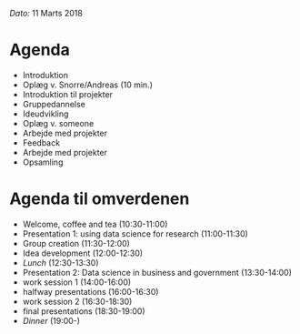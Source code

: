 _Dato:_ 11 Marts 2018

# Agenda
- Introduktion
- Oplæg v. Snorre/Andreas (10 min.)
- Introduktion til projekter
- Gruppedannelse
- Ideudvikling
- Oplæg v. someone
- Arbejde med projekter
- Feedback
- Arbejde med projekter
- Opsamling




# Agenda til omverdenen
 - Welcome, coffee and tea        (10:30-11:00)
 - Presentation 1: using data science for research        (11:00-11:30)
 - Group creation        (11:30-12:00)
 - Idea development        (12:00-12:30)
 - _Lunch_        (12:30-13:30)
 - Presentation 2: Data science in business and government         (13:30-14:00)
 - work session 1        (14:00-16:00)
 - halfway presentations        (16:00-16:30)
 - work session 2        (16:30-18:30)
 - final presentations        (18:30-19:00)
 - _Dinner_        (19:00-)
